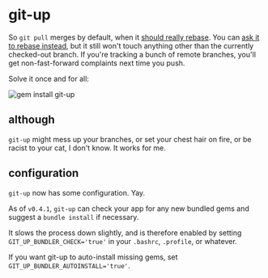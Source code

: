git-up
======

So `git pull` merges by default, when it [should really rebase](http://www.gitready.com/advanced/2009/02/11/pull-with-rebase.html). You can [ask it to rebase instead](http://d.strelau.net/post/47338904/git-pull-rebase-by-default), but it still won't touch anything other than the currently checked-out branch. If you're tracking a bunch of remote branches, you'll get non-fast-forward complaints next time you push.

Solve it once and for all:

![gem install git-up](http://dl.dropbox.com/u/166030/nonsense/git-up.png)

although
--------

`git-up` might mess up your branches, or set your chest hair on fire, or be racist to your cat, I don't know. It works for me.

configuration
-------------

`git-up` now has some configuration.  Yay.

As of `v0.4.1`, `git-up` can check your app for any new bundled gems and suggest a `bundle install` if necessary.

It slows the process down slightly, and is therefore enabled by setting `GIT_UP_BUNDLER_CHECK='true'` in your `.bashrc`, `.profile`, or whatever.

If you want git-up to auto-install missing gems, set `GIT_UP_BUNDLER_AUTOINSTALL='true'`.